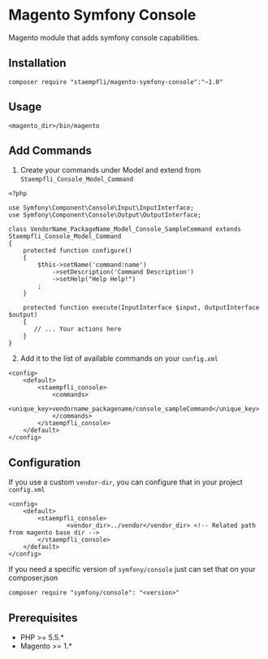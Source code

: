 # Magento Symfony Console

Magento module that adds symfony console capabilities.

## Installation

```
composer require "staempfli/magento-symfony-console":"~1.0"
```

## Usage

```
<magento_dir>/bin/magento
```

## Add Commands

1. Create your commands under Model and extend from `Staempfli_Console_Model_Command`

```
<?php

use Symfony\Component\Console\Input\InputInterface;
use Symfony\Component\Console\Output\OutputInterface;

class VendorName_PackageName_Model_Console_SampleCommand extends Staempfli_Console_Model_Command
{
    protected function configure()
    {
        $this->setName('command:name')
            ->setDescription('Command Description')
            ->setHelp("Help Help!")
        ;
    }

    protected function execute(InputInterface $input, OutputInterface $output)
    {
       // ... Your actions here
    }
}
```

2. Add it to the list of available commands on your `config.xml`

```
<config>
    <default>
        <staempfli_console>
            <commands>
                <unique_key>vendorname_packagename/console_sampleCommand</unique_key>
            </commands>
        </staempfli_console>
    </default>
</config>
```

## Configuration

If you use a custom `vendor-dir`, you can configure that in your project `config.xml`

```
<config>
    <default>
        <staempfli_console>
                <vendor_dir>../vendor</vendor_dir> <!-- Related path from magento base dir -->
        </staempfli_console>
    </default>
</config>
```

If you need a specific version of `symfony/console` just can set that on your composer.json

```
composer require "symfony/console": "<version>"
```

## Prerequisites

- PHP >= 5.5.*
- Magento >= 1.*
